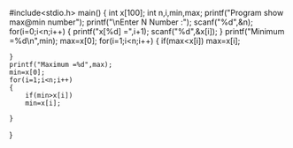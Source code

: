 #include<stdio.h>
main()
{
	int x[100];
	int n,i,min,max;
	printf("Program show max@min number");
	printf("\nEnter N Number :");
	scanf("%d",&n);
	for(i=0;i<n;i++)
	{
		printf("x[%d] =",i+1);
		scanf("%d",&x[i]);
	}
	printf("Minimum =%d\n",min);
	max=x[0];
	for(i=1;i<n;i++)
	{
		if(max<x[i])
		max=x[i];
		
	}
	printf("Maximum =%d",max);
	min=x[0];
	for(i=1;i<n;i++)
	{
		if(min>x[i])
		min=x[i];
		
	}
}

